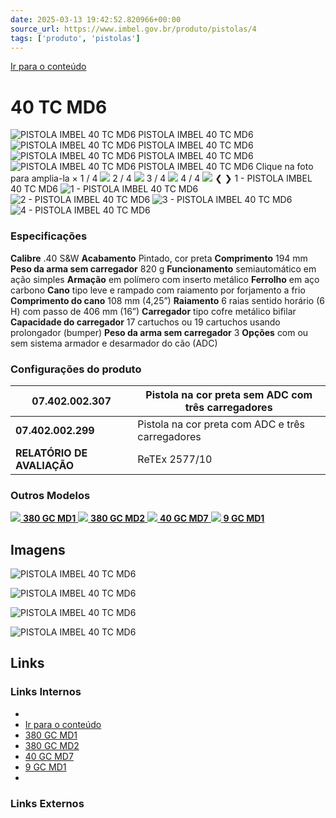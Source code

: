 ```yaml
---
date: 2025-03-13 19:42:52.820966+00:00
source_url: https://www.imbel.gov.br/produto/pistolas/4
tags: ['produto', 'pistolas']
---
```


[](https://www.imbel.gov.br/produto/pistolas/4)
[Ir para o conteúdo](https://www.imbel.gov.br/produto/pistolas/4#conteudo)
# 40 TC MD6
![PISTOLA IMBEL 40 TC MD6](https://www.imbel.gov.br/storage/produto/4-1675429086.png)
PISTOLA IMBEL 40 TC MD6
![PISTOLA IMBEL 40 TC MD6](https://www.imbel.gov.br/storage/produto/4-1675429098.png)
PISTOLA IMBEL 40 TC MD6
![PISTOLA IMBEL 40 TC MD6](https://www.imbel.gov.br/storage/produto/4-1675429113.png)
PISTOLA IMBEL 40 TC MD6
![PISTOLA IMBEL 40 TC MD6](https://www.imbel.gov.br/storage/produto/4-1675429120.jpg)
PISTOLA IMBEL 40 TC MD6
Clique na foto para amplia-la 
×
1 / 4
![](https://www.imbel.gov.br/storage/produto/4-1675429086.png)
2 / 4
![](https://www.imbel.gov.br/storage/produto/4-1675429098.png)
3 / 4
![](https://www.imbel.gov.br/storage/produto/4-1675429113.png)
4 / 4
![](https://www.imbel.gov.br/storage/produto/4-1675429120.jpg)
❮ ❯
1 - PISTOLA IMBEL 40 TC MD6 
![1 - PISTOLA IMBEL 40 TC MD6 ](https://www.imbel.gov.br/storage/produto/4-1675429086.png)
![2 - PISTOLA IMBEL 40 TC MD6 ](https://www.imbel.gov.br/storage/produto/4-1675429098.png)
![3 - PISTOLA IMBEL 40 TC MD6 ](https://www.imbel.gov.br/storage/produto/4-1675429113.png)
![4 - PISTOLA IMBEL 40 TC MD6 ](https://www.imbel.gov.br/storage/produto/4-1675429120.jpg)
### Especificações
**Calibre**
.40 S&W
**Acabamento**
Pintado, cor preta
**Comprimento**
194 mm
**Peso da arma sem carregador**
820 g
**Funcionamento**
semiautomático em ação simples
**Armação**
em polímero com inserto metálico
**Ferrolho**
em aço carbono
**Cano**
tipo leve e rampado com raiamento por forjamento a frio
**Comprimento do cano**
108 mm (4,25”)
**Raiamento**
6 raias sentido horário (6 H) com passo de 406 mm (16”)
**Carregador**
tipo cofre metálico bifilar
**Capacidade do carregador**
17 cartuchos ou 19 cartuchos usando prolongador (bumper)
**Peso da arma sem carregador**
3
**Opções**
com ou sem sistema armador e desarmador do cão (ADC)
### Configurações do produto
**07.402.002.307** | Pistola na cor preta sem ADC com três carregadores  
---|---  
**07.402.002.299** | Pistola na cor preta com ADC e três carregadores   
**RELATÓRIO DE AVALIAÇÃO** | ReTEx 2577/10  
### Outros Modelos
[ ![](https://www.imbel.gov.br/storage/produto/1-1675427017.png) **380 GC MD1** ](https://www.imbel.gov.br/produto/pistolas/1)
[ ![](https://www.imbel.gov.br/storage/produto/2-1675427784.png) **380 GC MD2** ](https://www.imbel.gov.br/produto/pistolas/2)
[ ![](https://www.imbel.gov.br/storage/produto/5-1675429836.png) **40 GC MD7** ](https://www.imbel.gov.br/produto/pistolas/5)
[ ![](https://www.imbel.gov.br/storage/produto/9-1675684712.png) **9 GC MD1** ](https://www.imbel.gov.br/produto/pistolas/9)
[ ](https://www.imbel.gov.br/produto/pistolas/4#home)


## Imagens

![PISTOLA IMBEL 40 TC MD6](https://www.imbel.gov.br/storage/produto/4-1675429086.png)

![PISTOLA IMBEL 40 TC MD6](https://www.imbel.gov.br/storage/produto/4-1675429098.png)

![PISTOLA IMBEL 40 TC MD6](https://www.imbel.gov.br/storage/produto/4-1675429113.png)

![PISTOLA IMBEL 40 TC MD6](https://www.imbel.gov.br/storage/produto/4-1675429120.jpg)



## Links

### Links Internos

- [](https://www.imbel.gov.br/produto/pistolas/4)
- [Ir para o conteúdo](https://www.imbel.gov.br/produto/pistolas/4#conteudo)
- [380 GC MD1](https://www.imbel.gov.br/produto/pistolas/1)
- [380 GC MD2](https://www.imbel.gov.br/produto/pistolas/2)
- [40 GC MD7](https://www.imbel.gov.br/produto/pistolas/5)
- [9 GC MD1](https://www.imbel.gov.br/produto/pistolas/9)
- [](https://www.imbel.gov.br/produto/pistolas/4#home)

### Links Externos


